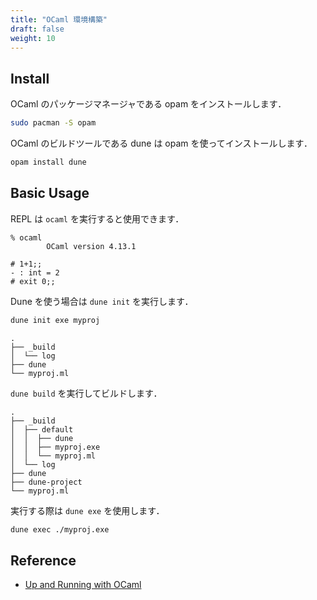 ```yaml
---
title: "OCaml 環境構築"
draft: false
weight: 10
---
```

## Install

OCaml のパッケージマネージャである opam をインストールします．

```sh
sudo pacman -S opam
```

OCaml のビルドツールである dune は opam を使ってインストールします．

```sh
opam install dune
```

## Basic Usage

REPL は `ocaml` を実行すると使用できます．

```text
% ocaml
        OCaml version 4.13.1

# 1+1;;
- : int = 2
# exit 0;;
```

Dune を使う場合は `dune init` を実行します．

```sh
dune init exe myproj
```

```text
.
├── _build
│  └── log
├── dune
└── myproj.ml
```

`dune build` を実行してビルドします．

```text
.
├── _build
│  ├── default
│  │  ├── dune
│  │  ├── myproj.exe
│  │  └── myproj.ml
│  └── log
├── dune
├── dune-project
└── myproj.ml
```

実行する際は `dune exe` を使用します．

```sh
dune exec ./myproj.exe
```

## Reference

- [Up and Running with OCaml](https://ocaml.org/learn/tutorials/up_and_running.html)
